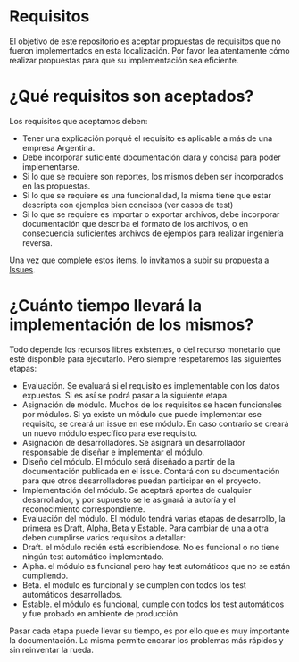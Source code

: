 Requisitos
==========

El objetivo de este repositorio es aceptar propuestas de requisitos que no fueron implementados en esta localización. Por favor lea atentamente cómo realizar propuestas para que su implementación sea eficiente.

¿Qué requisitos son aceptados?
==============================

Los requisitos que aceptamos deben:

* Tener una explicación porqué el requisito es aplicable a más de una empresa Argentina.
* Debe incorporar suficiente documentación clara y concisa para poder implementarse.
 * Si lo que se requiere son reportes, los mismos deben ser incorporados en las propuestas.
 * Si lo que se requiere es una funcionalidad, la misma tiene que estar descripta con ejemplos bien concisos (ver casos de test)
 * Si lo que se requiere es importar o exportar archivos, debe incorporar documentación que describa el formato de los archivos, o en consecuencia suficientes archivos de ejemplos para realizar ingeniería reversa.

Una vez que complete estos items, lo invitamos a subir su propuesta a [Issues](https://github.com/odoo-l10n-ar/requisitos/issues).

¿Cuánto tiempo llevará la implementación de los mismos?
=======================================================

Todo depende los recursos libres existentes, o del recurso monetario que esté disponible para ejecutarlo. Pero siempre respetaremos las siguientes etapas:

* Evaluación. Se evaluará si el requisito es implementable con los datos expuestos. Si es así se podrá pasar a la siguiente etapa.
* Asignación de módulo. Muchos de los requisitos se hacen funcionales por módulos. Si ya existe un módulo que puede implementar ese requisito, se creará un issue en ese módulo. En caso contrario se creará un nuevo módulo específico para ese requisito.
* Asignación de desarrolladores. Se asignará un desarrollador responsable de diseñar e implementar el módulo.
* Diseño del módulo. El módulo será diseñado a partir de la documentación publicada en el issue. Contará con su documentación para que otros desarrolladores puedan participar en el proyecto.
* Implementación del módulo. Se aceptará aportes de cualquier desarrollador, y por supuesto se le asignará la autoría y el reconocimiento correspondiente.
* Evaluación del módulo. El módulo tendrá varias etapas de desarrollo, la primera es Draft, Alpha, Beta y Estable. Para cambiar de una a otra deben cumplirse varios requisitos a detallar:
 * Draft. el módulo recién está escribiendose. No es funcional o no tiene ningún test automático implementado.
 * Alpha. el módulo es funcional pero hay test automáticos que no se están cumpliendo.
 * Beta. el módulo es funcional y se cumplen con todos los test automáticos desarrollados.
 * Estable. el módulo es funcional, cumple con todos los test automáticos y fue probado en ambiente de producción.

Pasar cada etapa puede llevar su tiempo, es por ello que es muy importante la documentación. La misma permite encarar los problemas más rápidos y sin reinventar la rueda.

